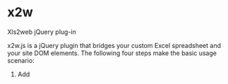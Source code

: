x2w
===

Xls2web jQuery plug-in

x2w.js is a jQuery plugin that bridges your custom Excel spreadsheet and your site DOM elements. 
The following four steps make the basic usage scenario:

1. Add <script src="http://x2w.xls2web.com/x2w.js"><script>
2. Load your spreadsheet into container by adding $("#container").xls2web(options)
3. Call your spreadsheet through ("#container").xls2JSON(options)
4. Create a callback function that processes the response JSON (by default it is xls2JSONCallback(response))

See more details on JSFiddle:
http://jsfiddle.net/xls2web/ugBe2/
http://jsfiddle.net/xls2web/RVjLD/
http://jsfiddle.net/xls2web/KMtnc/
